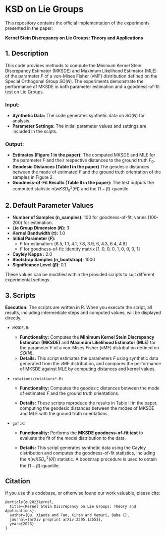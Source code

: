 # KSD on Lie Groups

This repository contains the official implementation of the experiments presented in the paper:

**Kernel Stein Discrepancy on Lie Groups: Theory and Applications**

## 1. Description

This code provides methods to compute the Minimum Kernel Stein
Discrepancy Estimator (MKSDE) and Maximum Likelihood Estimator (MLE)
of the parameter $F$ of a von-Mises Fisher (vMF) distribution defined on the
Special Orthogonal Group $SO(N)$. The experiments demonstrate the
performance of MKSDE in both parameter estimation and a
goodness-of-fit test on Lie Groups.

### Input:
- **Synthetic Data:** The code generates synthetic data on $SO(N)$ for analysis.
- **Parameter Settings:** The initial parameter values and settings are included in the scipts.

### Output: 

- **Estimates (Figure 1 in the paper):** The computed
MKSDE and MLE for the parameter $F$ and their respective distances to the ground
truth $F_0$.
- **Geodesic Distances (Table I in the paper)** The geodesic distances between the mode of estimated $F$ and the ground truth orientation of the samples in Figure 2.
- **Goodness-of-Fit Results (Table II in the paper):**
The test outputs the computed statistic $n(wKSD^2_n(\hat{\theta}))$ and the
$(1-\beta)$-quantile.


## 2. Default Parameter Values

- **Number of Samples (n_samples):** 100 for goodness-of-fit, varies (100-200) for estimation.
- **Lie Group Dimension ($N$):** 3
- **Kernel Bandwidth ($\tau$):** 1.0
- **Initial Parameter ($F$):** 
  - $F$ for estimation: [8.5, 1.1, 4.1, 7.8, 3.9, 6, 4.3, 6.4, 4.8]
  - $F$ for goodness-of-fit: Identity matrix [1, 0, 0, 0, 1, 0, 0, 0, 1]
- **Cayley Kappa :** 2.0
- **Bootstrap Samples (n_bootstrap):** 1000
- **Significance Level ($\beta$)**: 0.1

These values can be modified within the provided scripts to suit different experimental settings.

## 3. Scripts

**Execution:** The scripts are written in R. When you execute the script, all results, including intermediate steps and computed
  values, will be displayed directly.


- `MKSDE.R`: 
	- **Functionality:** Computes the **Minimum Kernel Stein
Discrepancy Estimator (MKSDE)** and **Maximum Likelihood Estimator
(MLE)** for the parameter $F$ of a von-Mises Fisher (vMF)
distribution defined on $SO(N)$.
	- **Details:** This script estimates the
parameters $F$ using synthetic data generated from the vMF
distribution, and compares the performance of MKSDE against MLE by
computing distances and kernel values.

- `rotations/rotations*.R:`
	- **Functionality:** Computes the geodesic distances between the mode of estimated $F$ and the ground truth orientations.

	- **Details:** These scripts reproduce the results in Table II in the paper, computing the geodesic distances between the modes of MKSDE and MLE with the ground truth orientations.


- `gof.R`: 
	- **Functionality:** Performs the **MKSDE goodness-of-fit
test** to evaluate the fit of the model distribution to the data.

	- **Details:** This script generates synthetic data using the Cayley
    distribution and computes the goodness-of-fit statistics,
    including the $n(wKSD^2_n(\hat{\theta}))$ statistic. A bootstrap procedure is used to
    obtain the $(1-\beta)$-quantile.


## Citation

If you use this codebase, or otherwise found our work valuable, please cite:

```
@article{qu2023kernel,
  title={Kernel Stein Discrepancy on Lie Groups: Theory and Applications},
  author={Qu, Xiaoda and Fan, Xiran and Vemuri, Baba C},
  journal={arXiv preprint arXiv:2305.12551},
  year={2023}
}
```

